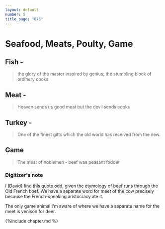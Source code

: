 ```yaml
---
layout: default
number: 5
title_page: "076"
---
```


# Seafood, Meats, Poulty, Game

## Fish -
> the glory of the master inspired by genius; the stumbling block of ordinery cooks

## Meat -
> Heaven sends us good meat but the devil sends cooks

## Turkey -
> One of the finest gifts which the old world has received from the new.

## Game
> The meat of noblemen - beef was peasant fodder

### Digitizer's note
I (David) find this quote odd, given the etymology of beef runs through the Old French boef.  We have a separate word for meet of the cow precisely because the French-speaking aristocracy ate it.

The only game animal I'm aware of where we have a separate name for the meet is venison for deer.

{%include chapter.md %}